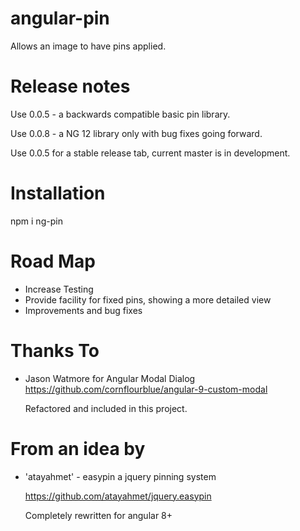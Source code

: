 # angular-pin
Allows an image to have pins applied.

# Release notes

Use 0.0.5 - a backwards compatible basic pin library.

Use 0.0.8 - a NG 12 library only with bug fixes going forward.

Use 0.0.5 for a stable release tab, current master is in development.

# Installation
npm i ng-pin

# Road Map

- Increase Testing
- Provide facility for fixed pins, showing a more detailed view
- Improvements and bug fixes

# Thanks To
- Jason Watmore for Angular Modal Dialog
  https://github.com/cornflourblue/angular-9-custom-modal
  
  Refactored and included in this project.
  
# From an idea by 
- 'atayahmet' - easypin a jquery pinning system

  https://github.com/atayahmet/jquery.easypin
  
  Completely rewritten for angular 8+

